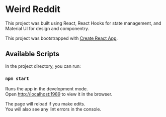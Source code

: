 # Weird Reddit

This project was built using React, React Hooks for state management, and Material UI for design and componentry.

This project was bootstrapped with [Create React App](https://github.com/facebook/create-react-app).

## Available Scripts

In the project directory, you can run:

### `npm start`

Runs the app in the development mode.<br />
Open [http://localhost:1989](http://localhost:1989) to view it in the browser.

The page will reload if you make edits.<br />
You will also see any lint errors in the console.

